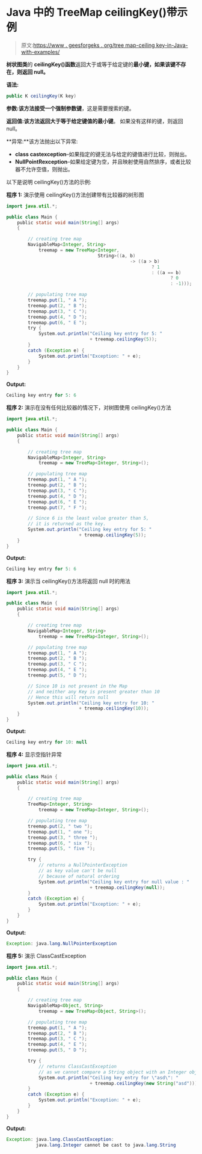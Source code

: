 # Java 中的 TreeMap ceilingKey()带示例

> 原文:[https://www . geesforgeks . org/tree map-ceiling key-in-Java-with-examples/](https://www.geeksforgeeks.org/treemap-ceilingkey-in-java-with-examples/)

**树状图类**的 **ceilingKey()函数**返回大于或等于给定键的**最小键，如果该键不存在，则返回 null。**

**语法:**

```java
public K ceilingKey(K key)
```

**参数:**该方法接受一个强制参数**键**，这是需要搜索的键。

**返回值:**该方法返回大于等于给定键值的**最小键**。
如果没有这样的键，则返回 null。

**异常:**该方法抛出以下异常:

*   **class castexception**–如果指定的键无法与给定的键值进行比较，则抛出。
*   **NullPointRexception**–如果给定键为空，并且映射使用自然排序，或者比较器不允许空值，则抛出。

以下是说明 ceilingKey()方法的示例:

**程序 1:** 演示使用 ceilingKey()方法创建带有比较器的树形图

```java
import java.util.*;

public class Main {
    public static void main(String[] args)
    {

        // creating tree map
        NavigableMap<Integer, String>
            treemap = new TreeMap<Integer,
                                  String>((a, b)
                                              -> ((a > b)
                                                      ? 1
                                                      : ((a == b)
                                                             ? 0
                                                             : -1)));

        // populating tree map
        treemap.put(1, " A ");
        treemap.put(2, " B ");
        treemap.put(3, " C ");
        treemap.put(4, " D ");
        treemap.put(6, " E ");
        try {
            System.out.println("Ceiling key entry for 5: "
                               + treemap.ceilingKey(5));
        }
        catch (Exception e) {
            System.out.println("Exception: " + e);
        }
    }
}
```

**Output:**

```java
Ceiling key entry for 5: 6

```

**程序 2:** 演示在没有任何比较器的情况下，对树图使用 ceilingKey()方法

```java
import java.util.*;

public class Main {
    public static void main(String[] args)
    {

        // creating tree map
        NavigableMap<Integer, String>
            treemap = new TreeMap<Integer, String>();

        // populating tree map
        treemap.put(1, " A ");
        treemap.put(2, " B ");
        treemap.put(3, " C ");
        treemap.put(4, " D ");
        treemap.put(6, " E ");
        treemap.put(7, " F ");

        // Since 6 is the least value greater than 5,
        // it is returned as the key.
        System.out.println("Ceiling key entry for 5: "
                           + treemap.ceilingKey(5));
    }
}
```

**Output:**

```java
Ceiling key entry for 5: 6

```

**程序 3:** 演示当 ceilingKey()方法将返回 null 时的用法

```java
import java.util.*;

public class Main {
    public static void main(String[] args)
    {

        // creating tree map
        NavigableMap<Integer, String>
            treemap = new TreeMap<Integer, String>();

        // populating tree map
        treemap.put(1, " A ");
        treemap.put(2, " B ");
        treemap.put(3, " C ");
        treemap.put(4, " E ");
        treemap.put(5, " D ");

        // Since 10 is not present in the Map
        // and neither any Key is present greater than 10
        // Hence this will return null
        System.out.println("Ceiling key entry for 10: "
                           + treemap.ceilingKey(10));
    }
}
```

**Output:**

```java
Ceiling key entry for 10: null

```

**程序 4:** 显示空指针异常

```java
import java.util.*;

public class Main {
    public static void main(String[] args)
    {

        // creating tree map
        TreeMap<Integer, String>
            treemap = new TreeMap<Integer, String>();

        // populating tree map
        treemap.put(2, " two ");
        treemap.put(1, " one ");
        treemap.put(3, " three ");
        treemap.put(6, " six ");
        treemap.put(5, " five ");

        try {
            // returns a NullPointerException
            // as key value can't be null
            // because of natural ordering
            System.out.println("Ceiling key entry for null value : "
                               + treemap.ceilingKey(null));
        }
        catch (Exception e) {
            System.out.println("Exception: " + e);
        }
    }
}
```

**Output:**

```java
Exception: java.lang.NullPointerException

```

**程序 5:** 演示 ClassCastException

```java
import java.util.*;

public class Main {
    public static void main(String[] args)
    {

        // creating tree map
        NavigableMap<Object, String>
            treemap = new TreeMap<Object, String>();

        // populating tree map
        treemap.put(1, " A ");
        treemap.put(2, " B ");
        treemap.put(3, " C ");
        treemap.put(4, " E ");
        treemap.put(5, " D ");

        try {
            // returns ClassCastException
            // as we cannot compare a String object with an Integer object
            System.out.println("Ceiling key entry for \"asd\": "
                               + treemap.ceilingKey(new String("asd")));
        }
        catch (Exception e) {
            System.out.println("Exception: " + e);
        }
    }
}
```

**Output:**

```java
Exception: java.lang.ClassCastException: 
           java.lang.Integer cannot be cast to java.lang.String

```